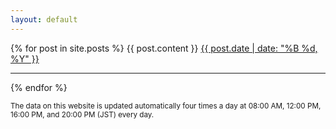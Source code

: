 ```yaml
---
layout: default
---
```


{% for post in site.posts %}
{{ post.content }}
<a href="{{ site.baseurl }}{{ post.url }}">{{ post.date | date: "%B %d, %Y" }}</a>
<hr />
{% endfor %}

<small>The data on this website is updated automatically four times a day at 08:00 AM, 12:00 PM, 16:00 PM, and 20:00 PM (JST) every day.</small>
